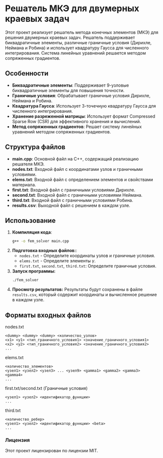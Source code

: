 # Решатель МКЭ для двумерных краевых задач

Этот проект реализует решатель метода конечных элементов (МКЭ) для решения двумерных краевых задач. Решатель поддерживает биквадратичные элементы, различные граничные условия (Дирихле, Неймана и Робина) и использует квадратуру Гаусса для численного интегрирования. Система линейных уравнений решается методом сопряженных градиентов.

## Особенности

- **Биквадратичные элементы**: Поддерживает 9-узловые биквадратичные элементы для повышения точности.
- **Граничные условия**: Обрабатывает граничные условия Дирихле, Неймана и Робина.
- **Квадратура Гаусса**: Использует 3-точечную квадратуру Гаусса для численного интегрирования.
- **Хранение разреженной матрицы**: Использует формат Compressed Sparse Row (CSR) для эффективного хранения и вычислений.
- **Метод сопряженных градиентов**: Решает систему линейных уравнений методом сопряженных градиентов.

## Структура файлов

- **main.cpp**: Основной файл на C++, содержащий реализацию решателя МКЭ.
- **nodes.txt**: Входной файл с координатами узлов и граничными условиями.
- **elems.txt**: Входной файл с определением элементов и свойствами материала.
- **first.txt**: Входной файл с граничными условиями Дирихле.
- **second.txt**: Входной файл с граничными условиями Неймана.
- **third.txt**: Входной файл с граничными условиями Робина.
- **results.csv**: Выходной файл с решением в каждом узле.

## Использование

1. **Компиляция кода**:
   ```bash
   g++ -o fem_solver main.cpp
   ```
2. **Подготовка входных файлов:**:
   - `nodes.txt` -  Определите координаты узлов и граничные условия.
   - `elems.txt` -  Определите элементы $\gamma$.
   - `first.txt`, `second.txt`, `third.txt`: Определите граничные условия.
3. **Запуск программы:**
   ```bash
   ./fem_solver
   ```
4. **Просмотр результатов:**
   Результаты будут сохранены в файле `results.csv`, который содержит координаты и вычисленное решение в каждом узле.

## Форматы входных файлов
nodes.txt
```
<dummy> <dummy> <dummy> <количество_узлов>
<x1> <y1> <тип_граничного_условия1> <значение_граничного_условия1>
<x2> <y2> <тип_граничного_условия2> <значение_граничного_условия2>
...
```

elems.txt
```
<количество_элементов>
<узел1> <узел2> <узел3> ... <узел9> <gamma1> <gamma2> <gamma3> <gamma4>
...
```
first.txt/second.txt (Граничные условия)
```<количество_ребер>
<узел1> <узел2> <идентификатор_функции>
...
```

third.txt 
```
<количество_ребер>
<узел1> <узел2> <идентификатор_функции> <beta>
...
```
### Лицензия
Этот проект лицензирован по лицензии MIT.

